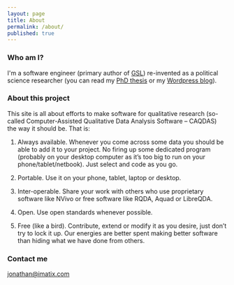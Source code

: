 ```yaml
---
layout: page
title: About
permalink: /about/
published: true
---
```


### Who am I?

I'm a software engineer (primary author of [GSL](https://github.com/imatix/gsl)) re-invented as a political science researcher (you can read my [PhD thesis](http://hdl.handle.net/11343/37678) or my [Wordpress blog](https://overseeingoverlooking.wordpress.com/)).

### About this project

This site is all about efforts to make software for qualitative research (so-called Computer-Assisted Qualitative Data Analysis Software – CAQDAS) the way it should be. That is:

1. Always available. Whenever you come across some data you should be able to add it to your project. No firing up some dedicated program (probably on your desktop computer as it’s too big to run on your phone/tablet/netbook). Just select and code as you go.

2. Portable. Use it on your phone, tablet, laptop or desktop.

3. Inter-operable. Share your work with others who use proprietary software like NVivo or free software like RQDA, Aquad or LibreQDA.

4. Open.  Use open standards whenever possible.

5. Free (like a bird).  Contribute, extend or modify it as you desire, just don’t try to lock it up. Our energies are better spent making better software than hiding what we have done from others.


### Contact me

[jonathan@imatix.com](mailto:jonathan@imatix.com)
